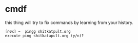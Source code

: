 # cmdf

this thing will try to fix commands by learning from your history.

```
[n0x] ~  pingg shitkatpult.org
execute ping shitkatapult.org (y/n)? 
```
